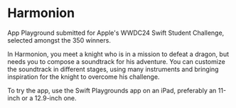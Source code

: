 # Harmonion

App Playground submitted for Apple's WWDC24 Swift Student Challenge, selected amongst the 350 winners.

In Harmonion, you meet a knight who is in a mission to defeat a dragon, but needs you to compose a soundtrack for his adventure. You can customize the soundtrack in different stages, using many instruments and bringing inspiration for the knight to overcome his challenge.

To try the app, use the Swift Playgrounds app on an iPad, preferably an 11-inch or a 12.9-inch one.
